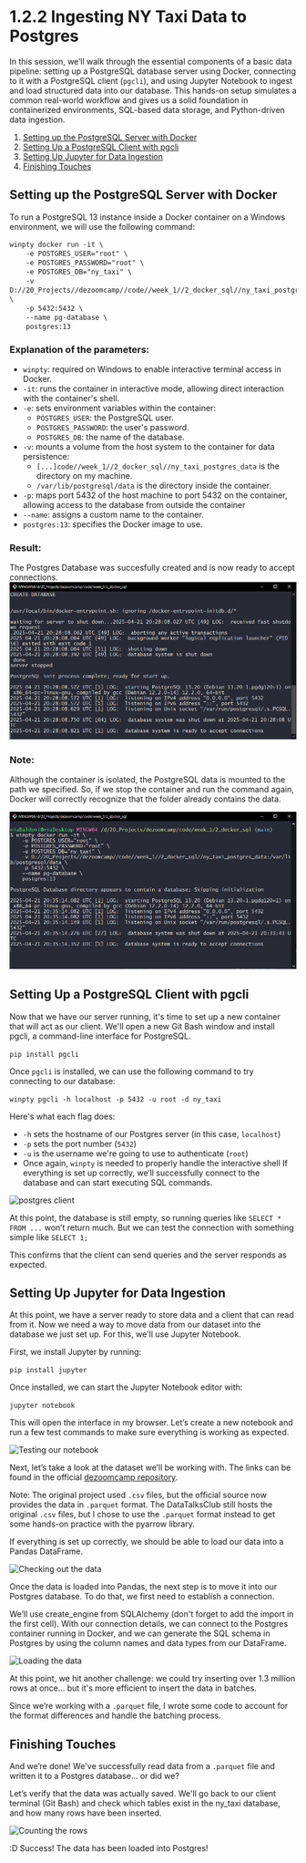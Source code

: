 # 1.2.2 Ingesting NY Taxi Data to Postgres

In this session, we’ll walk through the essential components of a basic data pipeline: setting up a PostgreSQL database server using Docker, connecting to it with a PostgreSQL client (`pgcli`), and using Jupyter Notebook to ingest and load structured data into our database. This hands-on setup simulates a common real-world workflow and gives us a solid foundation in containerized environments, SQL-based data storage, and Python-driven data ingestion.

1. [Setting up the PostgreSQL Server with Docker](#setting-up-the-postgresql-server-with-docker)
2. [Setting Up a PostgreSQL Client with pgcli](#setting-up-a-postgresql-client-with-pgcli)
3. [Setting Up Jupyter for Data Ingestion](#setting-up-jupyter-for-data-ingestion)
4. [Finishing Touches](#finishing-touches)

## Setting up the PostgreSQL Server with Docker
To run a PostgreSQL 13 instance inside a Docker container on a Windows environment, we will use the following command:
```
winpty docker run -it \
    -e POSTGRES_USER="root" \
    -e POSTGRES_PASSWORD="root" \
    -e POSTGRES_DB="ny_taxi" \
    -v D://20_Projects//dezoomcamp//code//week_1//2_docker_sql//ny_taxi_postgres_data:/var/lib/postgresql/data \
    -p 5432:5432 \
    --name pg-database \
    postgres:13
```

### Explanation of the parameters:
- `winpty`: required on Windows to enable interactive terminal access in Docker.
- `-it`: runs the container in interactive mode, allowing direct interaction with the container's shell.
- `-e`: sets environment variables within the container:
    - `POSTGRES_USER`: the PostgreSQL user.
    - `POSTGRES_PASSWORD`: the user's password.
    - `POSTGRES_DB`: the name of the database.
- `-v`: mounts a volume from the host system to the container for data persistence:
    - `[...]code//week_1//2_docker_sql//ny_taxi_postgres_data` is the directory on my machine.
    - `/var/lib/postgresql/data` is the directory inside the container.
- `-p`: maps port 5432 of the host machine to port 5432 on the container, allowing access to the database from outside the container
- `--name`: assigns a custom name to the container.
- `postgres:13`: specifies the Docker image to use.

### Result:
The Postgres Database was succesfully created and is now ready to accept connections.
![database system is ready to accept connections](../assets/1.2.2.postgres_server.png)

### Note:
Although the container is isolated, the PostgreSQL data is mounted to the path we specified. So, if we stop the container and run the command again, Docker will correctly recognize that the folder already contains the data.

![data persistence](../assets/1.2.2.data_persistence.png)

## Setting Up a PostgreSQL Client with pgcli
Now that we have our server running, it's time to set up a new container that will act as our client. We'll open a new Git Bash window and install pgcli, a command-line interface for PostgreSQL.

```pip install pgcli```

Once `pgcli` is installed, we can use the following command to try connecting to our database:

```winpty pgcli -h localhost -p 5432 -u root -d ny_taxi```

Here's what each flag does:
- `-h` sets the hostname of our Postgres server (in this case, `localhost`)
- `-p` sets the port number (`5432`)
- `-u` is the username we're going to use to authenticate (`root`)
- Once again, `winpty` is needed to properly handle the interactive shell
If everything is set up correctly, we’ll successfully connect to the database and can start executing SQL commands.

![postgres client](../assets/1.2.2.postgres_client.png)

At this point, the database is still empty, so running queries like `SELECT * FROM ...` won’t return much. But we can test the connection with something simple like `SELECT 1;`

This confirms that the client can send queries and the server responds as expected.

## Setting Up Jupyter for Data Ingestion

At this point, we have a server ready to store data and a client that can read from it. Now we need a way to move data from our dataset into the database we just set up. For this, we'll use Jupyter Notebook.

First, we install Jupyter by running:

```pip install jupyter```

Once installed, we can start the Jupyter Notebook editor with:

```jupyter notebook```

This will open the interface in my browser. Let’s create a new notebook and run a few test commands to make sure everything is working as expected.

![Testing our notebook](../assets/1.2.2.jupyter1.png)

Next, let’s take a look at the dataset we’ll be working with. The links can be found in the official [dezoomcamp repository](https://github.com/DataTalksClub/data-engineering-zoomcamp/tree/main/01-docker-terraform/2_docker_sql#ny-trips-dataset).

Note: The original project used `.csv` files, but the official source now provides the data in `.parquet` format. The DataTalksClub still hosts the original `.csv` files, but I chose to use the `.parquet` format instead to get some hands-on practice with the pyarrow library.

If everything is set up correctly, we should be able to load our data into a Pandas DataFrame.

![Checking out the data](../assets/1.2.2.jupyter2.png)

Once the data is loaded into Pandas, the next step is to move it into our Postgres database. To do that, we first need to establish a connection.

We’ll use create_engine from SQLAlchemy (don't forget to add the import in the first cell). With our connection details, we can connect to the Postgres container running in Docker, and we can generate the SQL schema in Postgres by using the column names and data types from our DataFrame.

![Loading the data](../assets/1.2.2.jupyter3.png)

At this point, we hit another challenge: we could try inserting over 1.3 million rows at once... but it's more efficient to insert the data in batches.

Since we’re working with a `.parquet` file, I wrote some code to account for the format differences and handle the batching process.

## Finishing Touches

And we’re done! We've successfully read data from a `.parquet` file and written it to a Postgres database… or did we?

Let’s verify that the data was actually saved. We'll go back to our client terminal (Git Bash) and check which tables exist in the ny_taxi database, and how many rows have been inserted.

![Counting the rows](../assets/1.2.2.postgres_query.png)

:D Success! The data has been loaded into Postgres!